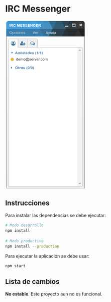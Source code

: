 # IRC Messenger

![Captura de pantalla - Contactos](./caps/contacts.png)


## Instrucciones

Para instalar las dependencias se debe ejecutar:

```bash
# Modo desarrollo
npm install

# Modo productivo
npm install --production
```

Para ejecutar la aplicación se debe usar:

```bash
npm start
```


## Lista de cambios

**No estable**. Este proyecto aun no es funcional.
